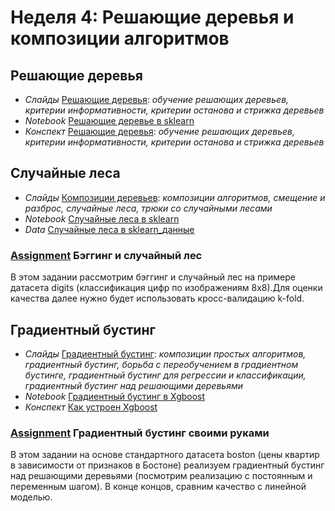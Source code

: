 # Неделя 4: Решающие деревья и композиции алгоритмов
## Решающие деревья
 * _Слайды_ [Решающие деревья](week_4/materials/reshaushie-derevya-Slides.pdf): _обучение решающих деревьев, критерии информативности, критерии останова и стрижка деревьев_
 * _Notebook_ [Решающие деревье в sklearn](week_4/notebooks/sklearn.decision_trees.ipynb)
 * _Конспект_ [Решающие деревья](week_4/materials/4-1.Reshayushchie_derev_ya.pdf): _обучение решающих деревьев, критерии информативности, критерии останова и стрижка деревьев_
 
## Случайные леса
 * _Слайды_ [Композиции деревьев](week_4/materials/composici-dereviev-Slides.pdf): _композиции алгоритмов, смещение и разброс, случайные леса, трюки со случайными лесами_
 * _Notebook_ [Случайные леса в sklearn](week_4/notebooks/sklearn.random_forest.ipynb)
 * _Data_ [Случайные леса в sklearn_данные](week_4/materials/bioresponse.csv)

### [Assignment](week_4/assignment_1/Bagging_and_random_forest.ipynb) Бэггинг и случайный лес
В этом задании рассмотрим бэггинг и случайный лес на примере датасета digits (классификация цифр по изображениям 8x8).Для оценки качества далее нужно будет использовать кросс-валидацию k-fold.

## Градиентный бустинг
 * _Слайды_ [Градиентный бустинг](week_4/materials/boosting-Slides.pdf): _композиции простых алгоритмов, градиентный бустинг, борьба с переобучением в градиентном бустинге, градиентный бустинг для регрессии и классификации, градиентный бустинг над решающими деревьями_
 * _Notebook_ [Градиентный бустинг в Xgboost](week_4/notebooks/sklearn.rf_vs_gb.ipynb)
 * _Конспект_ [Как устроен Xgboost](week_4/materials/xgboost.pdf)

### [Assignment](week_4/assignment_2/Gradient_boosting.ipynb) Градиентный бустинг своими руками
В этом задании на основе стандартного датасета boston (цены квартир в зависимости от признаков в Бостоне) реализуем градиентный бустинг над решающими деревьями (посмотрим реализацию с постоянным и переменным шагом). В конце концов, сравним качество с линейной моделью.
